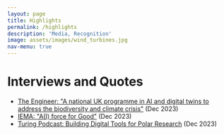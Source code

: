 ```yaml
---
layout: page
title: Highlights
permalink: /highlights
description: 'Media, Recognition'
image: assets/images/wind_turbines.jpg
nav-menu: true
---
```


<h1>Interviews and Quotes</h1>

* [The Engineer: "A national UK programme in AI and digital twins to address the biodiversity and climate crisis"](https://www.theengineer.co.uk/content/news/a-national-uk-programme-in-ai-and-digital-twins-to-address-the-biodiversity-and-climate-crisis) (Dec 2023)
* [IEMA: "A(I) force for Good"](https://www.iema.net/articles/ai-force-for-good) (Dec 2023)
* [Turing Podcast: Building Digital Tools for Polar Research](https://turing.podbean.com/e/building-digital-tools-for-polar-research/) (Dec 2023)
